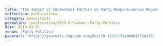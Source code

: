 ```yaml
---
title: "The Impact of Contextual Factors on Party Responsiveness Regarding Immigration Issues"
collection: publications
category: manuscripts
permalink: /publication/2019-Vranceanu-Party-Politics
date: 2019-01-01
venue: 'Party Politics'
paperurl: 'https://journals.sagepub.com/doi/10.1177/1354068817728215'
---
```

